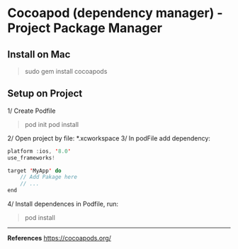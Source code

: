 # Cocoapod (dependency manager) - Project Package Manager

## Install on Mac

> sudo gem install cocoapods

## Setup on Project

1/ Create Podfile

> pod init
> pod install

2/ Open project by file: *.xcworkspace
3/ In podFile add dependency:

```swift
platform :ios, '8.0'
use_frameworks!

target 'MyApp' do
    // Add Pakage here
    // ...
end
```

4/ Install dependences in Podfile, run: 

> pod install

---

**References**
<https://cocoapods.org/>
